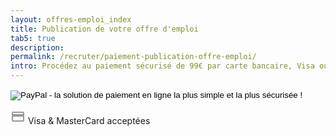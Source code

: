 ```yaml
---
layout: offres-emploi_index
title: Publication de votre offre d'emploi
tab5: true
description:
permalink: /recruter/paiement-publication-offre-emploi/
intro: Procédez au paiement sécurisé de 99€ par carte bancaire, Visa ou MasterCard depuis le site de PayPal.
---
```

<form action="https://www.paypal.com/cgi-bin/webscr" method="post" target="_top">
<input type="hidden" name="cmd" value="_s-xclick">
<input type="hidden" name="hosted_button_id" value="4LFADH7P9UXKN">
<input type="image" src="https://s3-eu-west-1.amazonaws.com/mdw-images/large/bouton-payer-via-paypal.png" border="0" name="submit" alt="PayPal - la solution de paiement en ligne la plus simple et la plus sécurisée !">
<img alt="" border="0" src="https://www.paypalobjects.com/fr_FR/i/scr/pixel.gif" width="1" height="1">
</form>
<div class="row text-center">
	<div class="small-12 columns">
		<span class="section-header-titre">
			<svg class="ic-block-h24" fill="#999999" height="24" viewBox="0 0 24 24" width="24" xmlns="http://www.w3.org/2000/svg">
		    <path d="M0 0h24v24H0z" fill="none"/>
		    <path d="M20 4H4c-1.11 0-1.99.89-1.99 2L2 18c0 1.11.89 2 2 2h16c1.11 0 2-.89 2-2V6c0-1.11-.89-2-2-2zm0 14H4v-6h16v6zm0-10H4V6h16v2z"/>
			</svg>
			Visa &amp; MasterCard acceptées
		</span>
	</div>
</div>
